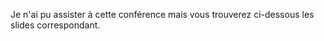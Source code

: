 
Je n'ai pu assister à cette conférence mais vous trouverez ci-dessous les slides correspondant.

<script async class="speakerdeck-embed" data-id="4fd5eee3e84a1800220208e6" data-ratio="1.33333333333333" src="//speakerdeck.com/assets/embed.js"></script>
